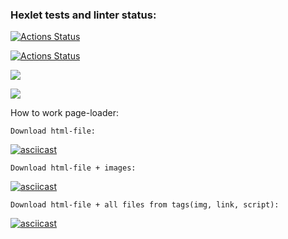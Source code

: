 ### Hexlet tests and linter status:
[![Actions Status](https://github.com/NNbaur/python-project-lvl3/workflows/hexlet-check/badge.svg)](https://github.com/NNbaur/python-project-lvl3/actions)

[![Actions Status](https://github.com/NNbaur/python-project-lvl3/actions/workflows/github-actions-project3.yml/badge.svg)](https://github.com/NNbaur/python-project-lvl3/actions)

<a href="https://codeclimate.com/github/NNbaur/python-project-lvl3/maintainability"><img src="https://api.codeclimate.com/v1/badges/b34a94e5c22cad64295a/maintainability" /></a>

<a href="https://codeclimate.com/github/NNbaur/python-project-lvl3/test_coverage"><img src="https://api.codeclimate.com/v1/badges/b34a94e5c22cad64295a/test_coverage" /></a>


How to work page-loader:

    Download html-file:
[![asciicast](https://asciinema.org/a/503708.svg)](https://asciinema.org/a/503708)

    Download html-file + images:
[![asciicast](https://asciinema.org/a/504919.svg)](https://asciinema.org/a/504919)

    Download html-file + all files from tags(img, link, script):
[![asciicast](https://asciinema.org/a/505097.svg)](https://asciinema.org/a/505097)